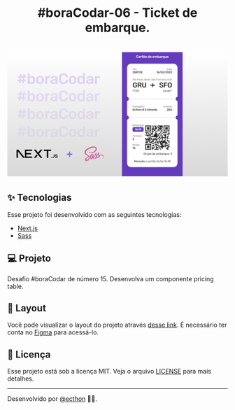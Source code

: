 <h1 align="center">#boraCodar-06 - Ticket de embarque.</h1> 

<h1 align="center">
  <img alt="boraCodar" title="boraCodar" src="./public/hero.png" />
</h1>


## ✨ Tecnologias

Esse projeto foi desenvolvido com as seguintes tecnologias:

- [Next.js](#✨-tecnologias)
- [Sass](#✨-tecnologias)

## 💻 Projeto

Desafio #boraCodar de número 15. Desenvolva um componente pricing table. 

## 🔖 Layout

Você pode visualizar o layout do projeto através [desse link](https://www.figma.com/community/file/1205146101173113980/%23boraCodar---Desafio-6). É necessário ter conta no [Figma](http://figma.com/) para acessá-lo.

## 📄 Licença

Esse projeto está sob a licença MIT. Veja o arquivo [LICENSE](LICENSE.md) para mais detalhes.

---

 Desenvolvido por [@ecthon](https://www.linkedin.com/in/ecthon/) 👋🏻.
